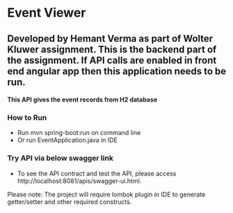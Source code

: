 # Event Viewer
## Developed by Hemant Verma as part of Wolter Kluwer assignment. This is the backend part of the assignment. If API calls are enabled in front end angular app then this application needs to be run.
#### This API gives the event records from H2 database

### How to Run
* Run mvn spring-boot:run on command line
* Or run EventApplication.java in IDE

### Try API via below swagger link
* To see the API contract and test the API, please access http://localhost:8081/apis/swagger-ui.html.

Please note: The project will require lombok plugin in IDE to generate getter/setter and other required constructs. 



